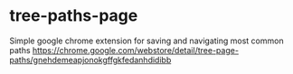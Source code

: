 # tree-paths-page
Simple google chrome extension for saving and navigating most common paths
https://chrome.google.com/webstore/detail/tree-page-paths/gnehdemeapjonokgffgkfedanhdidibb
